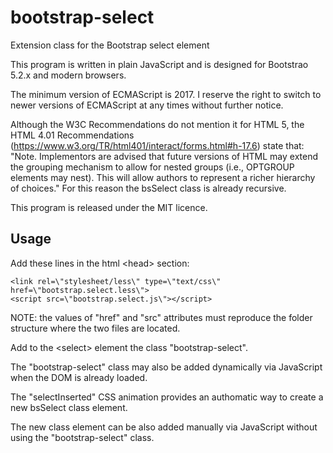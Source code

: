 # bootstrap-select
Extension class for the Bootstrap select element

This program is written in plain JavaScript and is designed for Bootstrao 5.2.x and modern browsers.

The minimum version of ECMAScript is 2017. I reserve the right to switch to newer versions of ECMAScript at any times without further notice.

Although the W3C Recommendations do not mention it for HTML 5, the HTML 4.01 Recommendations (https://www.w3.org/TR/html401/interact/forms.html#h-17.6) state that: "Note. Implementors are advised that future versions of HTML may extend the grouping mechanism to allow for nested groups (i.e., OPTGROUP elements may nest). This will allow authors to represent a richer hierarchy of choices."
For this reason the bsSelect class is already recursive.

This program is released under the MIT licence.

## Usage

Add these lines in the html &lt;head&gt; section:

    <link rel=\"stylesheet/less\" type=\"text/css\" href=\"bootstrap.select.less\">
    <script src=\"bootstrap.select.js\"></script>

NOTE: the values of "href" and "src" attributes must reproduce the folder structure where the two files are located.

Add to the &lt;select&gt; element the class "bootstrap-select".

The "bootstrap-select" class may also be added dynamically via JavaScript when the DOM is already loaded.

The "selectInserted" CSS animation provides an authomatic way to create a new bsSelect class element.

The new class element can be also added manually via JavaScript without using the "bootstrap-select" class.

